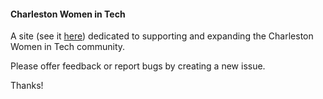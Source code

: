 #### Charleston Women in Tech


A site (see it [here](chswomenintech.herokuapp.com)) dedicated to supporting and expanding the Charleston Women in Tech community.

Please offer feedback or report bugs by creating a new issue.

Thanks!
